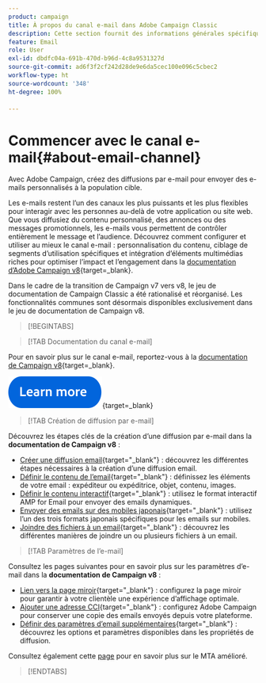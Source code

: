 ```yaml
---
product: campaign
title: À propos du canal e-mail dans Adobe Campaign Classic
description: Cette section fournit des informations générales spécifiques au canal e-mail dans Adobe Campaign.
feature: Email
role: User
exl-id: dbdfc04a-691b-470d-b96d-4c8a9531327d
source-git-commit: ad6f3f2cf242d28de9e6da5cec100e096c5cbec2
workflow-type: ht
source-wordcount: '348'
ht-degree: 100%

---
```


# Commencer avec le canal e-mail{#about-email-channel}

Avec Adobe Campaign, créez des diffusions par e-mail pour envoyer des e-mails personnalisés à la population cible.

Les e-mails restent l’un des canaux les plus puissants et les plus flexibles pour interagir avec les personnes au-delà de votre application ou site web. Que vous diffusiez du contenu personnalisé, des annonces ou des messages promotionnels, les e-mails vous permettent de contrôler entièrement le message et l’audience. Découvrez comment configurer et utiliser au mieux le canal e-mail : personnalisation du contenu, ciblage de segments d’utilisation spécifiques et intégration d’éléments multimédias riches pour optimiser l’impact et l’engagement dans la [documentation d’Adobe Campaign v8](https://experienceleague.adobe.com/fr/docs/campaign/campaign-v8/send/emails/email){target=_blank}.

Dans le cadre de la transition de Campaign v7 vers v8, le jeu de documentation de Campaign Classic a été rationalisé et réorganisé. Les fonctionnalités communes sont désormais disponibles exclusivement dans le jeu de documentation de Campaign v8.

>[!BEGINTABS]

>[!TAB Documentation du canal e-mail]

Pour en savoir plus sur le canal e-mail, reportez-vous à la [documentation de Campaign v8](https://experienceleague.adobe.com/fr/docs/campaign/campaign-v8/send/emails/email){target=_blank}.


[![Image](../../assets/do-not-localize/learn-more-button.svg)](https://experienceleague.adobe.com/fr/docs/campaign/campaign-v8/send/emails/email){target=_blank}


>[!TAB Création de diffusion par e-mail]

Découvrez les étapes clés de la création d’une diffusion par e-mail dans la **documentation de Campaign v8** :

* [Créer une diffusion email](https://experienceleague.adobe.com/docs/campaign/campaign-v8/send/emails/email.html?lang=fr){target="_blank"} : découvrez les différentes étapes nécessaires à la création d’une diffusion email.
* [Définir le contenu de l’email](https://experienceleague.adobe.com/docs/campaign/campaign-v8/send/emails/defining-the-email-content.html?lang=fr){target="_blank"} : définissez les éléments de votre email : expéditeur ou expéditrice, objet, contenu, images.
* [Définir le contenu interactif](https://experienceleague.adobe.com/docs/campaign/campaign-v8/send/emails/defining-interactive-content.html?lang=fr){target="_blank"} : utilisez le format interactif AMP for Email pour envoyer des emails dynamiques.
* [Envoyer des emails sur des mobiles japonais](https://experienceleague.adobe.com/docs/campaign/campaign-v8/send/emails/sending-emails-on-japanese-mobiles.html?lang=fr){target="_blank"} : utilisez l’un des trois formats japonais spécifiques pour les emails sur mobiles.
* [Joindre des fichiers à un email](https://experienceleague.adobe.com/docs/campaign/campaign-v8/send/emails/attaching-files.html?lang=fr){target="_blank"} : découvrez les différentes manières de joindre un ou plusieurs fichiers à un email.


>[!TAB Paramètres de l’e-mail]

Consultez les pages suivantes pour en savoir plus sur les paramètres d’e-mail dans la **documentation de Campaign v8** :

* [Lien vers la page miroir](https://experienceleague.adobe.com/docs/campaign/campaign-v8/send/emails/mirror-page.html?lang=fr){target="_blank"} : configurez la page miroir pour garantir à votre clientèle une expérience d’affichage optimale.
* [Ajouter une adresse CCI](https://experienceleague.adobe.com/docs/campaign/campaign-v8/send/emails/email-bcc.html?lang=fr){target="_blank"} : configurez Adobe Campaign pour conserver une copie des emails envoyés depuis votre plateforme.
* [Définir des paramètres d’email supplémentaires](https://experienceleague.adobe.com/docs/campaign/campaign-v8/send/emails/email-parameters.html?lang=fr){target="_blank"} : découvrez les options et paramètres disponibles dans les propriétés de diffusion.

Consultez également cette [page](sending-with-enhanced-mta.md) pour en savoir plus sur le MTA amélioré.

>[!ENDTABS]





<!--
Adobe Campaign lets you mass deliver personalized electronic messages to a target population.

Before starting sending emails:

* Make sure recipient profiles contain at least an email address.
* Learn more about the Adobe Campaign [Delivery best practices](delivery-best-practices.md).
* Read out these sections to learn more about Deliverability: [Deliverability management in Campaign](about-deliverability.md) and [Deliverability best practices guide](https://experienceleague.adobe.com/docs/deliverability-learn/deliverability-best-practice-guide/introduction.html?lang=fr).

The key steps to send an email are as follows:

* [Create an email delivery](creating-an-email-delivery.md)
* [Define the target population](steps-defining-the-target-population.md)
* [Define the email content](defining-the-email-content.md)
* [Send the email](sending-messages.md)
* [Monitor the delivery](about-delivery-monitoring.md)

The sections below provide information that is specific to the email channel. For global information on how to create a delivery, refer to [this section](steps-about-delivery-creation-steps.md).
-->